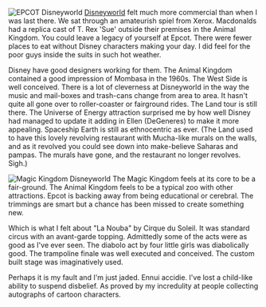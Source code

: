 ![EPCOT Disneyworld](epcot.JPG)
[Disneyworld](https://disneyworld.disney.go.com/) felt much more commercial than when I was last there.   We sat through an amateurish spiel from Xerox.   Macdonalds had a replica cast of T. Rex 'Sue' outside their premises in the Animal Kingdom.   You could leave a legacy of yourself at Epcot.   There were fewer places to eat without Disney characters making your day.   I did feel for the poor guys inside the suits in such hot weather.

Disney have good designers working for them.   The Animal Kingdom contained a good impression of Mombasa in the 1960s.   The West Side is well conceived.   There is a lot of cleverness at Disneyworld in the way the music and mail-boxes and trash-cans change from area to area.   It hasn't quite all gone over to roller-coaster or fairground rides.   The Land tour is still there.   The Universe of Energy attraction surprised me by how well Disney had managed to update it adding in Ellen (DeGeneres) to make it more appealing.   Spaceship Earth is still as ethnocentric as ever.  (The Land used to have this lovely revolving restaurant with Mucha-like murals on the walls, and as it revolved you could see down into make-believe Saharas and pampas. The murals have gone, and the restaurant no longer revolves. Sigh.)

![Magic Kingdom Disneyworld](magic_kingdom.JPG)
The Magic Kingdom feels at its core to be a fair-ground.   The Animal Kingdom feels to be a typical zoo with other attractions.   Epcot is backing away from being educational or cerebral.   The trimmings are smart but a chance has been missed to create something new.

Which is what I felt about "La Nouba" by Cirque du Soleil.   It was standard circus with an avant-garde topping.   Admittedly some of the acts were as good as I've ever seen.   The diabolo act by four little girls was diabolically good.   The trampoline finale was well executed and conceived.   The custom built stage was imaginatively used.

Perhaps it is my fault and I'm just jaded.   Ennui accidie.   I've lost a child-like ability to suspend disbelief.   As proved by my incredulity at people collecting autographs of cartoon characters.
